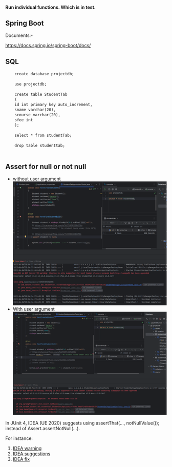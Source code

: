 #### Run individual functions. Which is in test.

## Spring Boot
Documents:-

https://docs.spring.io/spring-boot/docs/


## SQL 

````
    create database projectdb;

    use projectdb;

    create table StudentTab
    (
    id int primary key auto_increment,
    sname varchar(20),
    scourse varchar(20),
    sfee int
    );

    select * from studentTab;

    drop table studenttab;
    
````

## Assert for null or not null
* without user argument
![img.png](img.png)
* With user argument
![img_1.png](img_1.png)


In JUnit 4, IDEA (UE 2020) suggests using assertThat(..., notNullValue()); instead of Assert.assertNotNull(...).

For instance:

1. [IDEA warning](https://i.stack.imgur.com/0QzkU.png)
2. [IDEA suggestions](https://i.stack.imgur.com/jeOYe.png)
3. [IDEA fix](https://i.stack.imgur.com/8XMXf.png)


